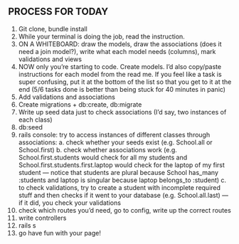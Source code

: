 ## PROCESS FOR TODAY ##

1. Git clone, bundle install
2. While your terminal is doing the job, read the instruction.
3. ON A WHITEBOARD: draw the models, draw the associations (does it need a join model?), write what each model needs (columns), mark validations and views
4. NOW only you’re starting to code. Create models. I’d also copy/paste instructions for each model from the read me. If you feel like a task is super confusing, put it at the bottom of the list so that you get to it at the end (5/6 tasks done is better than being stuck for 40 minutes in panic)
5. Add validations and associations
6. Create migrations + db:create, db:migrate
7. Write up seed data just to check associations (I’d say, two instances of each class)
8. db:seed
9. rails console: try to access instances of different classes through associations:
  a. check whether your seeds exist (e.g. School.all or School.first)
  b. check whether associations work (e.g. School.first.students would check for all my students and School.first.students.first.laptop would check for the laptop of my first student — notice that students are plural because School has_many :students and laptop is singular because laptop belongs_to :student)
  c. to check validations, try to create a student with incomplete required stuff and then checks if it went to your database (e.g. School.all.last) — if it did, you check your validations
10. check which routes you’d need, go to config, write up the correct routes
11. write controllers
12. rails s
13. go have fun with your page!
